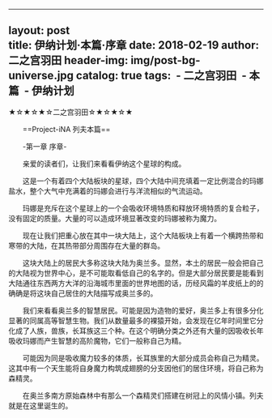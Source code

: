 ---
layout:     post                    
title:      伊纳计划·本篇·序章
date:       2018-02-19
author:     二之宫羽田
header-img: img/post-bg-universe.jpg
catalog: true
tags:
    - 二之宫羽田
    - 本篇
    - 伊纳计划
 ---
 ★☆★☆★☆二之宫羽田☆★☆★☆★

　　==Project-iNA 列夫本篇==

　　-第一章 序章-

　　亲爱的读者们，让我们来看看伊纳这个星球的构成。

　　这是一个有着四个大陆板块的星球，四个大陆中间充填着一定比例混合的玛娜盐水，整个大气中充满着的玛娜会进行与洋流相似的气流运动。

　　玛娜是充斥在这个星球上的一个会吸收环境特质和释放环境特质的复合粒子，没有固定的质量。大量的可以造成环境显著改变的玛娜被称为魔力。

　　现在让我们把重心放在其中一块大陆上，这个大陆板块上有着一个横跨热带和寒带的大陆，在其热带部分周围存在大量的群岛。

　　这块大陆上的居民大多称这块大陆为奥兰多。显然，本土的居民一般会把自己的大陆视为世界中心，是不可能取看低自己的名字的。但是大部分居民要是能看到大陆通往东西两方大洋的沿海城市里面的世界地图的话，历经风霜的羊皮纸上的的确确是将这块自己居住的大陆描写成奥兰多的。

　　我们来看看奥兰多的智慧居民。可能是因为造物的爱好，奥兰多上有很多分化显著的同属高等智慧生物。我们从数量最多的裸猿开始，会发现在亿年时间里它分化成了人族，兽族，长耳族这三个种。在这个明确分类之外还有大量的因吸收长年吸收玛娜而产生智慧的高阶魔物，它们一般称自己为精。

　　可能因为同是吸收魔力较多的体质，长耳族里的大部分成员会称自己为精灵。这其中有一个天生能将自身魔力构筑成翅膀的分支因他们的居住环境，将自己称为森精灵。

　　在奥兰多南方原始森林中有那么一个森精灵们搭建在树冠上的风情小镇。列夫就是在这里诞生的。

